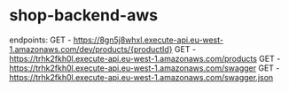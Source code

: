 # shop-backend-aws

endpoints:
  GET - https://8gn5j8whxl.execute-api.eu-west-1.amazonaws.com/dev/products/{productId}
  GET - https://trhk2fkh0l.execute-api.eu-west-1.amazonaws.com/products
  GET - https://trhk2fkh0l.execute-api.eu-west-1.amazonaws.com/swagger
  GET - https://trhk2fkh0l.execute-api.eu-west-1.amazonaws.com/swagger.json